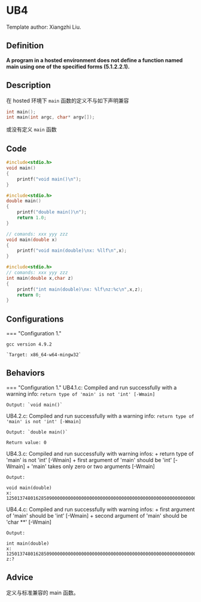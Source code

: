 # UB4

Template author: Xiangzhi Liu.

##  Definition

**A program in a hosted environment does not define a function named main using one of the specified forms (5.1.2.2.1).**

## Description

在 hosted 环境下 `main` 函数的定义不与如下声明兼容

``` c
int main();
int main(int argc, char* argv[]);
```

或没有定义 `main` 函数

## Code

```c title="UB4.1.c"
#include<stdio.h>
void main()
{
    printf("void main()\n");
}
```

```c title="UB4.2.c"
#include<stdio.h>
double main()
{
    printf("double main()\n");
    return 1.0;
}
```

```c title="UB4.3.c"
// comands: xxx yyy zzz
void main(double x)
{
    printf("void main(double)\nx: %llf\n",x);
}
```

```c title="UB4.4.c"
#include<stdio.h>
// comands: xxx yyy zzz
int main(double x,char z)
{
    printf("int main(double)\nx: %lf\nz:%c\n",x,z);
    return 0;
}
```

## Configurations

=== "Configuration 1."

    gcc version 4.9.2 

    `Target: x86_64-w64-mingw32`

## Behaviors

=== "Configuration 1."
UB4.1.c:
    Compiled and run successfully with a warning info: `return type of 'main' is not 'int' [-Wmain]`

    Output: `void main()`
UB4.2.c:
    Compiled and run successfully with a warning info: `return type of 'main' is not 'int' [-Wmain]`

    Output: `double main()`

    Return value: 0
UB4.3.c:
    Compiled and run successfully with warning infos: 
    + return type of 'main' is not 'int' [-Wmain]
    + first argument of 'main' should be 'int' [-Wmain]
    + 'main' takes only zero or two arguments [-Wmain]

    Output: 
```
void main(double)                                                                                    
x: 1250137480162850900000000000000000000000000000000000000000000000000000000000000000000000000000000000000000000000000000000000000000000000000000000000000000000000000000000000000000000000000000000000000000000000000000000000000000000000000000000000.000000
```
UB4.4.c:
    Compiled and run successfully with warning infos: 
    + first argument of 'main' should be 'int' [-Wmain]
    + second argument of 'main' should be 'char **' [-Wmain]

    Output: 
```
int main(double)
x: 1250137480162850900000000000000000000000000000000000000000000000000000000000000000000000000000000000000000000000000000000000000000000000000000000000000000000000000000000000000000000000000000000000000000000000000000000000000000000000000000000000.000000
z:?  
```
## Advice

定义与标准兼容的 main 函数。